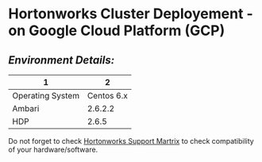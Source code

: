 # Hortonworks Cluster Deployement - on Google Cloud Platform (GCP)


## ___Environment Details:___

1 | 2
------------- | -------------
Operating System | Centos 6.x
Ambari | 2.6.2.2
HDP | 2.6.5


Do not forget to check [Hortonworks Support Martrix](https://supportmatrix.hortonworks.com "Support Martrix") to check compatibility of your hardware/software.



